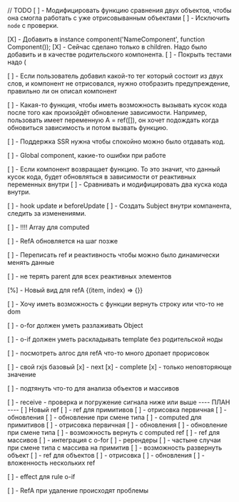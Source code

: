 // TODO
[ ] - Модифицировать функцию сравнения двух объектов, чтобы она смогла работать с уже отрисовыванным объектами
  [ ] - Исключить `node` с проверки. 

[X] - Добавить в instance component('NameComponent', function Component());
  [X] - Сейчас сделано только в children. Надо было добавить и в качестве родительского компонента.
  [ ] - Покрыть тестами надо (

[ ] - Если пользователь добавил какой-то тег который состоит из двух слов, и компонент не отрисовался,
      нужно отобразить предупреждение, правильно ли он описал компонент

[ ] - Какая-то функция, чтобы иметь возможность вызывать кусок кода после того как произойдёт обновление зависимости.
      Например, пользовать имеет переменную A = ref([]), он хочет подождать когда обновиться зависимость и потом вызвать функцию.


[ ] - Поддержка SSR нужна чтобы спокойно можно было отдавать код.

[ ] - Global component, какие-то ошибки при работе

[ ] - Если компонент возвращает функцию. То это значит, что данный кусок кода, будет обновляться в зависимости от реактивных переменных внутри
  [ ] - Сравнивать и модифицировать два куска кода внутри.


[ ] - hook update и beforeUpdate
  [ ] - Создать Subject внутри компанента, следить за изменениями.

[ ] - !!!! Array для computed

[ ] - RefA обновляется на шаг позже

[ ] - Переписать ref и реактивность чтобы можно было динамически менять данные

[ ] - не терять parent для всех реактивных элементов

[%] - Новый вид для refA <o-for items={reactive[]}>{(item, index) => {}}</o-for>

[ ] - Хочу иметь возможность с функции вернуть строку или что-то не dom

[ ] - o-for должен уметь разлаживать Object

[ ] - o-if должен уметь раскладывать template без родительской ноды

[ ] - посмотреть алгос для refA что-то много дропает прорисовок

[ ] - свой rxjs базовый
  [x] - next
  [x] - complete
  [x] - только неповторяюще значение

[ ] - подтянуть что-то для анализа объектов и массивов


[ ] - receive - проверка и погружение сигнала ниже или выше
---- ПЛАН ---- 
[ ] Новый ref
  [ ] - ref для примитивов
    [ ] - отрисовка первичная
    [ ] - обновления
      [ ] - обновление при смене типа
  [ ] - computed для примитивов
    [ ] - отрисовка первичная
    [ ] - обновления
      [ ] - обновление при смене типа
    [ ] - возможность вернуть с computed ref
  [ ] - ref для массивов
    [ ] - интеграция с o-for
    [ ] - ререндеры
    [ ] - частыне случаи при смене типа с массива на примитив
    [ ] - возможность развернуть объект
  [ ] - ref для объектов
    [ ] - отрисовка
    [ ] - обновления
    [ ] - вложенность нескольких ref


[ ] - effect для rule o-if

[ ] - RefA при удаление происходят проблемы